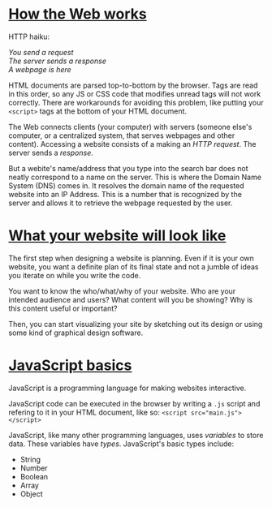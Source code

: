 # [How the Web works](https://developer.mozilla.org/en-US/docs/Learn/Getting_started_with_the_web/How_the_Web_works)

HTTP haiku:

*You send a request  
The server sends a response  
A webpage is here*

HTML documents are parsed top-to-bottom by the browser. Tags are read in this order, so any JS or CSS code that modifies unread tags will not work correctly. There are workarounds for avoiding this problem, like putting your `<script>` tags at the bottom of your HTML document.

The Web connects clients (your computer) with servers (someone else's computer, or a centralized system, that serves webpages and other content). Accessing a website consists of a making an *HTTP request*. The server sends a *response*.

But a webite's name/address that you type into the search bar does not neatly correspond to a name on the server. This is where the Domain Name System (DNS) comes in. It resolves the domain name of the requested website into an IP Address. This is a number that is recognized by the server and allows it to retrieve the webpage requested by the user.

# [What your website will look like](https://developer.mozilla.org/en-US/docs/Learn/Getting_started_with_the_web/What_will_your_website_look_like)

The first step when designing a website is planning. Even if it is your own website, you want a definite plan of its final state and not a jumble of ideas you iterate on while you write the code.

You want to know the who/what/why of your website. Who are your intended audience and users? What content will you be showing? Why is this content useful or important?

Then, you can start visualizing your site by sketching out its design or using some kind of graphical design software.

# [JavaScript basics](https://developer.mozilla.org/en-US/docs/Learn/Getting_started_with_the_web/JavaScript_basics)

JavaScript is a programming language for making websites interactive.

JavaScript code can be executed in the browser by writing a `.js` script and refering to it in your HTML document, like so: `<script src="main.js"></script>`

JavaScript, like many other programming languages, uses *variables* to store data. These variables have *types*. JavaScript's basic types include:

* String
* Number
* Boolean
* Array
* Object
